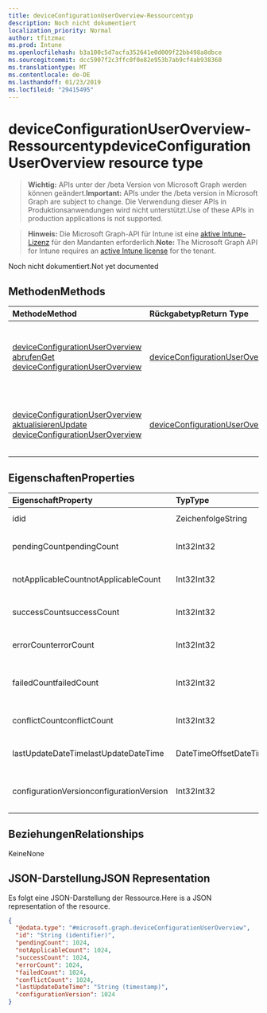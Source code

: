 ```yaml
---
title: deviceConfigurationUserOverview-Ressourcentyp
description: Noch nicht dokumentiert
localization_priority: Normal
author: tfitzmac
ms.prod: Intune
ms.openlocfilehash: b3a100c5d7acfa352641e0d009f22bb498a8dbce
ms.sourcegitcommit: dcc5907f2c3ffc0f0e82e953b7ab9cf4ab938360
ms.translationtype: MT
ms.contentlocale: de-DE
ms.lasthandoff: 01/23/2019
ms.locfileid: "29415495"
---
```

# <a name="deviceconfigurationuseroverview-resource-type"></a><span data-ttu-id="d925f-103">deviceConfigurationUserOverview-Ressourcentyp</span><span class="sxs-lookup"><span data-stu-id="d925f-103">deviceConfigurationUserOverview resource type</span></span>

> <span data-ttu-id="d925f-104">**Wichtig:** APIs unter der /beta Version von Microsoft Graph werden können geändert.</span><span class="sxs-lookup"><span data-stu-id="d925f-104">**Important:** APIs under the /beta version in Microsoft Graph are subject to change.</span></span> <span data-ttu-id="d925f-105">Die Verwendung dieser APIs in Produktionsanwendungen wird nicht unterstützt.</span><span class="sxs-lookup"><span data-stu-id="d925f-105">Use of these APIs in production applications is not supported.</span></span>

> <span data-ttu-id="d925f-106">**Hinweis:** Die Microsoft Graph-API für Intune ist eine [aktive Intune-Lizenz](https://go.microsoft.com/fwlink/?linkid=839381) für den Mandanten erforderlich.</span><span class="sxs-lookup"><span data-stu-id="d925f-106">**Note:** The Microsoft Graph API for Intune requires an [active Intune license](https://go.microsoft.com/fwlink/?linkid=839381) for the tenant.</span></span>

<span data-ttu-id="d925f-107">Noch nicht dokumentiert.</span><span class="sxs-lookup"><span data-stu-id="d925f-107">Not yet documented</span></span>

## <a name="methods"></a><span data-ttu-id="d925f-108">Methoden</span><span class="sxs-lookup"><span data-stu-id="d925f-108">Methods</span></span>
|<span data-ttu-id="d925f-109">Methode</span><span class="sxs-lookup"><span data-stu-id="d925f-109">Method</span></span>|<span data-ttu-id="d925f-110">Rückgabetyp</span><span class="sxs-lookup"><span data-stu-id="d925f-110">Return Type</span></span>|<span data-ttu-id="d925f-111">Beschreibung</span><span class="sxs-lookup"><span data-stu-id="d925f-111">Description</span></span>|
|:---|:---|:---|
|[<span data-ttu-id="d925f-112">deviceConfigurationUserOverview abrufen</span><span class="sxs-lookup"><span data-stu-id="d925f-112">Get deviceConfigurationUserOverview</span></span>](../api/intune-deviceconfig-deviceconfigurationuseroverview-get.md)|[<span data-ttu-id="d925f-113">deviceConfigurationUserOverview</span><span class="sxs-lookup"><span data-stu-id="d925f-113">deviceConfigurationUserOverview</span></span>](../resources/intune-deviceconfig-deviceconfigurationuseroverview.md)|<span data-ttu-id="d925f-114">Lesen von Eigenschaften und Beziehungen des [deviceConfigurationUserOverview](../resources/intune-deviceconfig-deviceconfigurationuseroverview.md)-Objekts.</span><span class="sxs-lookup"><span data-stu-id="d925f-114">Read properties and relationships of the [deviceConfigurationUserOverview](../resources/intune-deviceconfig-deviceconfigurationuseroverview.md) object.</span></span>|
|[<span data-ttu-id="d925f-115">deviceConfigurationUserOverview aktualisieren</span><span class="sxs-lookup"><span data-stu-id="d925f-115">Update deviceConfigurationUserOverview</span></span>](../api/intune-deviceconfig-deviceconfigurationuseroverview-update.md)|[<span data-ttu-id="d925f-116">deviceConfigurationUserOverview</span><span class="sxs-lookup"><span data-stu-id="d925f-116">deviceConfigurationUserOverview</span></span>](../resources/intune-deviceconfig-deviceconfigurationuseroverview.md)|<span data-ttu-id="d925f-117">Aktualisieren der Eigenschaften eines [deviceConfigurationUserOverview](../resources/intune-deviceconfig-deviceconfigurationuseroverview.md)-Objekts.</span><span class="sxs-lookup"><span data-stu-id="d925f-117">Update the properties of a [deviceConfigurationUserOverview](../resources/intune-deviceconfig-deviceconfigurationuseroverview.md) object.</span></span>|

## <a name="properties"></a><span data-ttu-id="d925f-118">Eigenschaften</span><span class="sxs-lookup"><span data-stu-id="d925f-118">Properties</span></span>
|<span data-ttu-id="d925f-119">Eigenschaft</span><span class="sxs-lookup"><span data-stu-id="d925f-119">Property</span></span>|<span data-ttu-id="d925f-120">Typ</span><span class="sxs-lookup"><span data-stu-id="d925f-120">Type</span></span>|<span data-ttu-id="d925f-121">Beschreibung</span><span class="sxs-lookup"><span data-stu-id="d925f-121">Description</span></span>|
|:---|:---|:---|
|<span data-ttu-id="d925f-122">id</span><span class="sxs-lookup"><span data-stu-id="d925f-122">id</span></span>|<span data-ttu-id="d925f-123">Zeichenfolge</span><span class="sxs-lookup"><span data-stu-id="d925f-123">String</span></span>|<span data-ttu-id="d925f-124">Schlüssel der Entität</span><span class="sxs-lookup"><span data-stu-id="d925f-124">Key of the entity.</span></span>|
|<span data-ttu-id="d925f-125">pendingCount</span><span class="sxs-lookup"><span data-stu-id="d925f-125">pendingCount</span></span>|<span data-ttu-id="d925f-126">Int32</span><span class="sxs-lookup"><span data-stu-id="d925f-126">Int32</span></span>|<span data-ttu-id="d925f-127">Anzahl der ausstehenden Benutzer</span><span class="sxs-lookup"><span data-stu-id="d925f-127">Number of pending Users</span></span>|
|<span data-ttu-id="d925f-128">notApplicableCount</span><span class="sxs-lookup"><span data-stu-id="d925f-128">notApplicableCount</span></span>|<span data-ttu-id="d925f-129">Int32</span><span class="sxs-lookup"><span data-stu-id="d925f-129">Int32</span></span>|<span data-ttu-id="d925f-130">Anzahl der Benutzer nicht zutreffend</span><span class="sxs-lookup"><span data-stu-id="d925f-130">Number of not applicable users</span></span>|
|<span data-ttu-id="d925f-131">successCount</span><span class="sxs-lookup"><span data-stu-id="d925f-131">successCount</span></span>|<span data-ttu-id="d925f-132">Int32</span><span class="sxs-lookup"><span data-stu-id="d925f-132">Int32</span></span>|<span data-ttu-id="d925f-133">Anzahl der erfolgreichen Benutzer</span><span class="sxs-lookup"><span data-stu-id="d925f-133">Number of succeeded Users</span></span>|
|<span data-ttu-id="d925f-134">errorCount</span><span class="sxs-lookup"><span data-stu-id="d925f-134">errorCount</span></span>|<span data-ttu-id="d925f-135">Int32</span><span class="sxs-lookup"><span data-stu-id="d925f-135">Int32</span></span>|<span data-ttu-id="d925f-136">Anzahl der Benutzer mit Fehlern</span><span class="sxs-lookup"><span data-stu-id="d925f-136">Number of error Users</span></span>|
|<span data-ttu-id="d925f-137">failedCount</span><span class="sxs-lookup"><span data-stu-id="d925f-137">failedCount</span></span>|<span data-ttu-id="d925f-138">Int32</span><span class="sxs-lookup"><span data-stu-id="d925f-138">Int32</span></span>|<span data-ttu-id="d925f-139">Anzahl der fehlgeschlagenen Benutzer</span><span class="sxs-lookup"><span data-stu-id="d925f-139">Number of failed Users</span></span>|
|<span data-ttu-id="d925f-140">conflictCount</span><span class="sxs-lookup"><span data-stu-id="d925f-140">conflictCount</span></span>|<span data-ttu-id="d925f-141">Int32</span><span class="sxs-lookup"><span data-stu-id="d925f-141">Int32</span></span>|<span data-ttu-id="d925f-142">Anzahl von Benutzern in Konflikt</span><span class="sxs-lookup"><span data-stu-id="d925f-142">Number of users in conflict</span></span>|
|<span data-ttu-id="d925f-143">lastUpdateDateTime</span><span class="sxs-lookup"><span data-stu-id="d925f-143">lastUpdateDateTime</span></span>|<span data-ttu-id="d925f-144">DateTimeOffset</span><span class="sxs-lookup"><span data-stu-id="d925f-144">DateTimeOffset</span></span>|<span data-ttu-id="d925f-145">Datum und Uhrzeit der letzten Aktualisierung</span><span class="sxs-lookup"><span data-stu-id="d925f-145">Last update time</span></span>|
|<span data-ttu-id="d925f-146">configurationVersion</span><span class="sxs-lookup"><span data-stu-id="d925f-146">configurationVersion</span></span>|<span data-ttu-id="d925f-147">Int32</span><span class="sxs-lookup"><span data-stu-id="d925f-147">Int32</span></span>|<span data-ttu-id="d925f-148">Version der Richtlinie für diese Übersicht</span><span class="sxs-lookup"><span data-stu-id="d925f-148">Version of the policy for that overview</span></span>|

## <a name="relationships"></a><span data-ttu-id="d925f-149">Beziehungen</span><span class="sxs-lookup"><span data-stu-id="d925f-149">Relationships</span></span>
<span data-ttu-id="d925f-150">Keine</span><span class="sxs-lookup"><span data-stu-id="d925f-150">None</span></span>

## <a name="json-representation"></a><span data-ttu-id="d925f-151">JSON-Darstellung</span><span class="sxs-lookup"><span data-stu-id="d925f-151">JSON Representation</span></span>
<span data-ttu-id="d925f-152">Es folgt eine JSON-Darstellung der Ressource.</span><span class="sxs-lookup"><span data-stu-id="d925f-152">Here is a JSON representation of the resource.</span></span>
<!-- {
  "blockType": "resource",
  "keyProperty": "id",
  "@odata.type": "microsoft.graph.deviceConfigurationUserOverview"
}
-->
``` json
{
  "@odata.type": "#microsoft.graph.deviceConfigurationUserOverview",
  "id": "String (identifier)",
  "pendingCount": 1024,
  "notApplicableCount": 1024,
  "successCount": 1024,
  "errorCount": 1024,
  "failedCount": 1024,
  "conflictCount": 1024,
  "lastUpdateDateTime": "String (timestamp)",
  "configurationVersion": 1024
}
```




